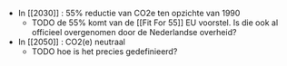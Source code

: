 - In [[2030]] : 55% reductie van CO2e ten opzichte van 1990
	- TODO de 55% komt van de [[Fit For 55]] EU voorstel. Is die ook al officieel overgenomen door de Nederlandse overheid?
- In [[2050]] : CO2(e) neutraal
	- TODO hoe is het precies gedefinieerd?